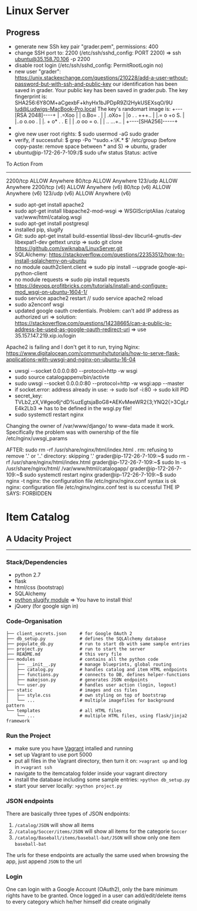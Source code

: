 # Linux Server
## Progress
- generate new SSh key pair "grader.pem", permissions: 400
- change SSH port to: 2200 (/etc/ssh/sshd_config: PORT 2200)
    => ssh ubuntu@35.158.70.106 -p 2200
- disable root login (/etc/ssh/sshd_config: PermitRootLogin no)
- new user "grader": https://unix.stackexchange.com/questions/210228/add-a-user-wthout-password-but-with-ssh-and-public-key
our identification has been saved in grader.
Your public key has been saved in grader.pub.
The key fingerprint is:
SHA256:6Y8OM+aCgexbF+khyHx1bJPDpR9ZI2HykUSEXsqO/9U lud@Ludwigs-MacBook-Pro.local
The key's randomart image is:
+---[RSA 2048]----+
|       .=Xoo     |
|      o.Bo= .    |
|     .oXo+       |
|o . . +++..      |
|.= o +o S.       |
|..o o.oo    .    |
|.  + o* .  . E   |
| .o oo = o.      |
| ..  ...+..      |
+----[SHA256]-----+
-
- give new user root rights: $ sudo usermod -aG sudo grader
- verify, if successful: $ grep -Po '^sudo.+:\K.* $' /etc/group   (before copy-paste: remove space between * and S)
    => ubuntu, grader
- ubuntu@ip-172-26-7-109:/$ sudo ufw status
Status: active

To                         Action      From
--                         ------      ----
2200/tcp                   ALLOW       Anywhere
80/tcp                     ALLOW       Anywhere
123/udp                    ALLOW       Anywhere
2200/tcp (v6)              ALLOW       Anywhere (v6)
80/tcp (v6)                ALLOW       Anywhere (v6)
123/udp (v6)               ALLOW       Anywhere (v6)
- sudo apt-get install apache2
- sudo apt-get install libapache2-mod-wsgi
    => WSGIScriptAlias /catalog var/www/html/catalog.wsgi
- sudo apt-get install postgresql
- installed pip, slugify
- Git: sudo apt-get install build-essential libssl-dev libcurl4-gnutls-dev libexpat1-dev gettext unzip
  => sudo git clone https://github.com/swiknaba/LinuxServer.git
- SQLAlchemy: https://stackoverflow.com/questions/22353512/how-to-install-sqlalchemy-on-ubuntu
- no module oauth2client.client => sudo pip install --upgrade google-api-python-client
- no module requests => sudo pip install requests
- https://devops.profitbricks.com/tutorials/install-and-configure-mod_wsgi-on-ubuntu-1604-1/
- sudo service apache2 restart  // sudo service apache2 reload
- sudo a2enconf wsgi
- updated google oauth credentials. Problem: can't add IP address as authorized uri
    => solution: https://stackoverflow.com/questions/14238665/can-a-public-ip-address-be-used-as-google-oauth-redirect-uri
    => use 35.157.147.219.xip.io/login

Apache2 is failing and I don't get it to run, trying Nginx:
https://www.digitalocean.com/community/tutorials/how-to-serve-flask-applications-with-uwsgi-and-nginx-on-ubuntu-16-04
- uwsgi --socket 0.0.0.0:80 --protocol=http -w wsgi
- sudo source catalogappenv/bin/activte
- sudo uwsgi --socket 0.0.0.0:80 --protocol=http -w wsgi:app --master
- if socket.error: address already in use:
    -> sudo lsof -i:80
    -> sudo kill PID
- secret_key: TVLb2,zX,V#geo6j^dD%uzEgtsjaBoG8*AEKvMeeWR2{3;YNQ2{>3CgLrE4k2Lb3
        => has to be defined in the wsgi.py file!
- sudo systemctl restart nginx

Changing the owner of /var/www/django/ to www-data made it work.
Specifically the problem was with ownership of the file /etc/nginx/uwsgi_params

AFTER:
sudo rm -rf /usr/share/nginx/html/index.html .
rm: refusing to remove '.' or '..' directory: skipping '.'
grader@ip-172-26-7-109:~$ sudo rm -rf /usr/share/nginx/html/index.html
grader@ip-172-26-7-109:~$ sudo ln -s /usr/share/nginx/html/ /var/www/html/catalogapp/
grader@ip-172-26-7-109:~$ sudo systemctl restart nginx
grader@ip-172-26-7-109:~$ sudo nginx -t
nginx: the configuration file /etc/nginx/nginx.conf syntax is ok
nginx: configuration file /etc/nginx/nginx.conf test is su ccessful
THE IP SAYS: FORBIDDEN

# Item Catalog
## A Udacity Project

***

### Stack/Dependencies
- python 2.7
- flask
- html/css (bootstrap)
- SQLAlchemy
- [python slugify module](https://github.com/un33k/python-slugify) => You have to install this!
- jQuery (for google sign in)


### Code-Organisation
    ├── client_secrets.json     # for Google OAuth 2
    ├── db_setup.py             # defines the SQLAlchemy database
    ├── populate_db.py          # run to start db with same sample entries
    ├── project.py              # run to start the server
    ├── README.md               # this very file
    ├── modules                 # contains all the python code
    │   ├── __init__.py         # manage blueprints, global routing
    │   ├── catalog.py          # handles catalog and item HTML endpoints
    │   ├── functions.py        # connects to DB, defines helper-functions
    │   ├── makejson.py         # generates JSON endpoints
    │   └── user.py             # handles user action (login, logout)
    ├── static                  # images and css files
    │   ├── style.css           # own styling on top of bootstrap
    │   └── ...                 # multiple imagefiles for background pattern
    └── templates               # all HTML files
        └── ...                 # multiple HTML files, using flask/jinja2 framework

### Run the Project
- make sure you have [Vagrant](https://www.vagrantup.com/intro/getting-started/index.html) intalled and running
- set up Vagrant to use port 5000
- put all files in the Vagrant directory, then turn it on: `>vagrant up` and log in `>vagrant ssh`
- navigate to the itemcatalog folder inside your vagrant directory
- install the database including some sample entries: `>python db_setup.py`
- start your server locally: `>python project.py`

### JSON endpoints
There are basically three types of JSON endpoints:

1. `/catalog/JSON` will show all items
2. `/catalog/Soccer/items/JSON` will show all items for the categorie `Soccer`
3. `/catalog/Baseball/items/baseball-bat/JSON` will show only one item `baseball-bat`

The urls for these endpoints are actually the same used when browsing the app, just append `JSON` to the url


### Login
One can login with a Google Account (OAuth2), only the bare minimum rights have to be granted. Once logged in a user can add/edit/delete items to every category which he/her himself did create originally
